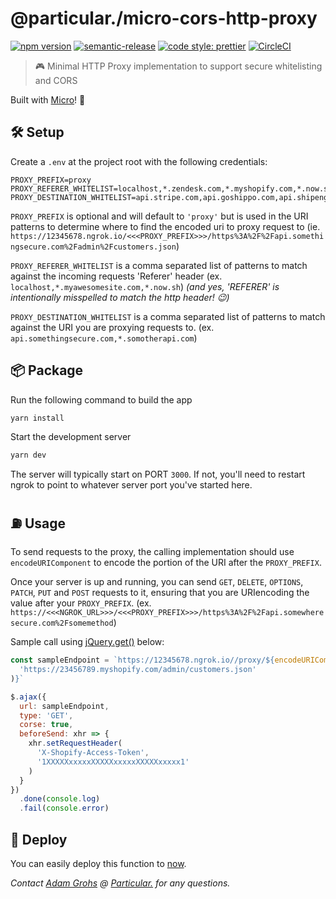 # @particular./micro-cors-http-proxy

[![npm version](https://img.shields.io/npm/v/@particular./micro-cors-http-proxy.svg)](https://www.npmjs.com/package/@particular./micro-cors-http-proxy) [![semantic-release](https://img.shields.io/badge/%20%20%F0%9F%93%A6%F0%9F%9A%80-semantic--release-e10079.svg)](https://github.com/semantic-release/semantic-release) [![code style: prettier](https://img.shields.io/badge/code_style-prettier-ff69b4.svg)](https://github.com/prettier/prettier) [![CircleCI](https://img.shields.io/circleci/project/github/uniquelyparticular/micro-cors-http-proxy.svg?label=circleci)](https://circleci.com/gh/uniquelyparticular/micro-cors-http-proxy)

> 🎮 Minimal HTTP Proxy implementation to support secure whitelisting and CORS

Built with [Micro](https://github.com/zeit/micro)! 🤩

## 🛠 Setup

Create a `.env` at the project root with the following credentials:

```dosini
PROXY_PREFIX=proxy
PROXY_REFERER_WHITELIST=localhost,*.zendesk.com,*.myshopify.com,*.now.sh
PROXY_DESTINATION_WHITELIST=api.stripe.com,api.goshippo.com,api.shipengine.com,api.moltin.com,*.myshopify.com,*.salesforce.com,*.demandware.net
```

`PROXY_PREFIX` is optional and will default to `'proxy'` but is used in the URI patterns to determine where to find the encoded uri to proxy request to (ie. `https://12345678.ngrok.io/<<<PROXY_PREFIX>>>/https%3A%2F%2Fapi.somethingsecure.com%2Fadmin%2Fcustomers.json`)

`PROXY_REFERER_WHITELIST` is a comma separated list of patterns to match against the incoming requests 'Referer' header (ex. `localhost,*.myawesomesite.com,*.now.sh`)
_(and yes, 'REFERER' is intentionally misspelled to match the http header! 😉)_

`PROXY_DESTINATION_WHITELIST` is a comma separated list of patterns to match against the URI you are proxying requests to. (ex. `api.somethingsecure.com,*.somotherapi.com`)

## 📦 Package

Run the following command to build the app

```bash
yarn install
```

Start the development server

```bash
yarn dev
```

The server will typically start on PORT `3000`. If not, you'll need to restart ngrok to point to whatever server port you've started here.

## ⛽️ Usage

To send requests to the proxy, the calling implementation should use `encodeURIComponent` to encode the portion of the URI after the `PROXY_PREFIX`.

Once your server is up and running, you can send `GET`, `DELETE`, `OPTIONS`, `PATCH`, `PUT` and `POST` requests to it, ensuring that you are URIencoding the value after your `PROXY_PREFIX`. (ex. `https://<<<NGROK_URL>>>/<<<PROXY_PREFIX>>>/https%3A%2F%2Fapi.somewheresecure.com%2Fsomemethod`)

Sample call using [jQuery.get()](https://api.jquery.com/jquery.get/) below:

```js
const sampleEndpoint = `https://12345678.ngrok.io//proxy/${encodeURIComponent(
  'https://23456789.myshopify.com/admin/customers.json'
)}`

$.ajax({
  url: sampleEndpoint,
  type: 'GET',
  corse: true,
  beforeSend: xhr => {
    xhr.setRequestHeader(
      'X-Shopify-Access-Token',
      '1XXXXXxxxxxXXXXXxxxxxXXXXXxxxxx1'
    )
  }
})
  .done(console.log)
  .fail(console.error)
```

## 🚀 Deploy

You can easily deploy this function to [now](https://now.sh).

_Contact [Adam Grohs](https://www.linkedin.com/in/adamgrohs/) @ [Particular.](https://uniquelyparticular.com) for any questions._
